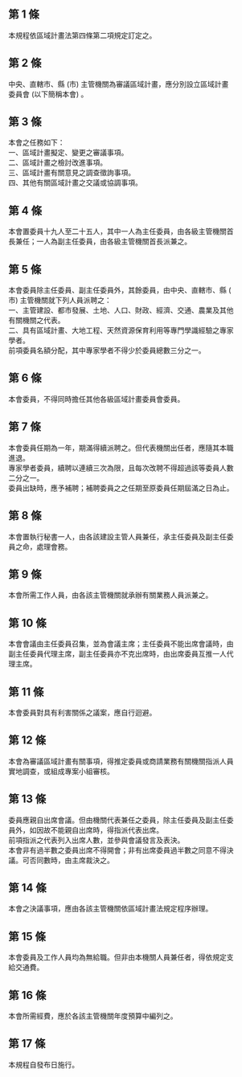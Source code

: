 第 1 條
-------
本規程依區域計畫法第四條第二項規定訂定之。

第 2 條
-------
中央、直轄市、縣 (市) 主管機關為審議區域計畫，應分別設立區域計畫  
委員會 (以下簡稱本會) 。

第 3 條
-------
本會之任務如下：  
一、區域計畫擬定、變更之審議事項。  
二、區域計畫之檢討改進事項。  
三、區域計畫有關意見之調查徵詢事項。  
四、其他有關區域計畫之交議或協調事項。

第 4 條
-------
本會置委員十九人至二十五人，其中一人為主任委員，由各級主管機關首  
長兼任；一人為副主任委員，由各級主管機關首長派兼之。

第 5 條
-------
本會委員除主任委員、副主任委員外，其餘委員，由中央、直轄市、縣 (  
市) 主管機關就下列人員派聘之：  
一、主管建設、都市發展、土地、人口、財政、經濟、交通、農業及其他  
    有關機關之代表。  
二、具有區域計畫、大地工程、天然資源保育利用等專門學識經驗之專家  
    學者。  
前項委員名額分配，其中專家學者不得少於委員總數三分之一。

第 6 條
-------
本會委員，不得同時擔任其他各級區域計畫委員會委員。

第 7 條
-------
本會委員任期為一年，期滿得續派聘之。但代表機關出任者，應隨其本職  
進退。  
專家學者委員，續聘以連續三次為限，且每次改聘不得超過該等委員人數  
二分之一。  
委員出缺時，應予補聘；補聘委員之之任期至原委員任期屆滿之日為止。

第 8 條
-------
本會置執行秘書一人，由各該建設主管人員兼任，承主任委員及副主任委  
員之命，處理會務。

第 9 條
-------
本會所需工作人員，由各該主管機關就承辦有關業務人員派兼之。

第 10 條
--------
本會會議由主任委員召集，並為會議主席；主任委員不能出席會議時，由  
副主任委員代理主席，副主任委員亦不克出席時，由出席委員互推一人代  
理主席。

第 11 條
--------
本會委員對具有利害關係之議案，應自行迴避。

第 12 條
--------
本會為審議區域計畫有關事項，得推定委員或商請業務有關機關指派人員  
實地調查，或組成專案小組審核。

第 13 條
--------
委員應親自出席會議。但由機關代表兼任之委員，除主任委員及副主任委  
員外，如因故不能親自出席時，得指派代表出席。  
前項指派之代表列入出席人數，並參與會議發言及表決。  
本會非有過半數之委員出席不得開會；非有出席委員過半數之同意不得決  
議。可否同數時，由主席裁決之。

第 14 條
--------
本會之決議事項，應由各該主管機關依區域計畫法規定程序辦理。

第 15 條
--------
本會委員及工作人員均為無給職。但非由本機關人員兼任者，得依規定支  
給交通費。

第 16 條
--------
本會所需經費，應於各該主管機關年度預算中編列之。

第 17 條
--------
本規程自發布日施行。

